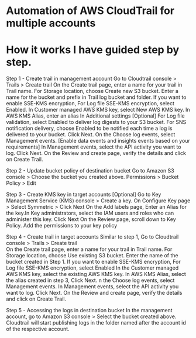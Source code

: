 # Automation of AWS CloudTrail for multiple accounts


# How it works I have guided step by step.

Step 1 - Create trail in management account
Go to Cloudtrail console > Trails > Create trail
On the Create trail page, enter a name for your trail in Trail name.
For Storage location, choose Create new S3 bucket.
Enter a name for the bucket and prefix  in Trail log bucket and folder.
If you want to enable SSE-KMS encryption,
For Log file SSE-KMS encryption, select Enabled.
In Customer managed AWS KMS key, select New AWS KMS key. In AWS KMS Alias, enter an alias
In Additional settings [Optional]
For Log file validation,  select Enabled to deliver log digests to your S3 bucket.
For SNS notification delivery, choose Enabled to be notified each time a log is delivered to your bucket. 
Click Next.
On the Choose log events,  select Management events. [Enable data events and insights events based on your requirements]
In Management events, select the API activity you want to log.
Click Next. On the Review and create page, verify the details and click on Create Trail.





Step 2 - Update bucket policy of destination bucket
Go to Amazon S3 console > Choose the bucket you created above.
Permissions > Bucket Policy > Edit



Step 3 - Create KMS key in target accounts [Optional]
Go to Key Management Service (KMS) console > Create a key.
On Configure Key page > Select Symmetric > Click Next
On the Add labels page, Enter an AIias for the key.In Key administrators, select the IAM users and roles who can administer this key. Click Next
On the  Review page, scroll down to Key Policy. Add the permissions to your key policy


Step 4 - Create trail in target accounts 
Similar to step 1, Go to Cloudtrail console > Trails > Create trail           
On the Create trail page, enter a name for your trail in Trail name.
For Storage location, choose  Use existing S3 bucket.
Enter the name of the bucket created in Step 1.
 If you want to enable SSE-KMS encryption,
For Log file SSE-KMS encryption, select Enabled
In the Customer managed AWS KMS key, select the existing AWS KMS key. In AWS KMS Alias,  select the alias created in step 3, Click Next.
n the Choose log events,  select Management events.
In Management events, select the API activity you want to log.
Click Next. On the Review and create page, verify the details and click on Create Trail.



Step 5 - Accessing the logs in destination bucket
In the management account, go to Amazon S3 console > Select the bucket created above.
Cloudtrail will start publishing logs in the folder named after the account id of the respective account.

